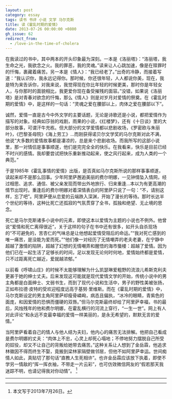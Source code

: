 ```yaml
---
layout: post
category: essay
tags: 读书 书评 小说 文学 马尔克斯
title: 读《霍乱时期的爱情》
date: 2013-07-26 00:00:00 +0800
gh_issue: 62
redirect_from:
  - /love-in-the-time-of-cholera
---
```


在我读过的书中，其中两本的开头印象最为深刻。一本是《洛丽塔》：“洛丽塔，我生命之光，我欲念之火。我的罪恶，我的灵魂。”读来让人心跳加速，像是在赎罪时的忏悔，裹藏着痛苦。另一本是《情人》：“我已经老了。”出奇的冷静，而接着写道：“我认识你，我永远记得你。那时候，你还很年轻，人人都说你美，现在，我是特为来告诉你，对我来说，我觉得现在你比年轻的时候更美，那时你是年轻女人，与你那时的面貌相比，我更爱你现在备受摧残的面容。”没错，如果说《洛丽塔》是对青春对欲念的忏悔，那么《情人》则是对岁月对爱情的祭奠。在《霍乱时期的爱情》中，是这样的一句话：“灵魂之爱在腰部以上，肉体之爱在腰部以下”。

诚然，爱情一直是古今中外文学的主要话题，无论是诗歌还是小说，都把爱情作为描写的对象。经典如莎翁的戏剧，雨果的小说，《红楼梦》，还有《十日谈》里的大部分故事，可谓汗牛充栋。但大部分的文学爱情都以悲剧收场，《罗密欧与朱丽叶》，《巴黎圣母院》《海上劳工》...而刚获得诺贝尔文学奖的马尔克斯对此不满，他说“大多数的爱情故事都是凄凉的，总是来个悲剧收场。而我所写的这部小说里，那一对情侣是事事顺遂，他们是完完全全的快乐。在我看来，快乐是目前已经不时兴的感情。我却要尝试把快乐重新推动起来，使之风行起来，成为人类的一个典范。”

于是1985年《霍乱事情的爱情》出版，是否真如马尔克斯所说的那样事事顺遂，读起来却不是那么回事。少年阿里萨邂逅美丽的费尔明娜，一见钟情坠入情网，经过相思、追求、通信、被父亲发现而带出外地旅行、归来重逢...本以为有更高潮的情节出现时。重逢后的费尔明娜对着深情表白的阿里萨只说了一句：“不，请别这样，忘了吧”。阿里萨便从恋爱的云端跌入深渊，开始了漫长的等待。那时长达半个世纪的等待，这种比死亡还孤寂的气氛贯穿了全书，孤独和绝望、无止境的思念。

死亡是马尔克斯诸多小说中的元素，即使这本以爱情为主题的小说也不例外。他曾说“爱情和死亡离得很近”，关于这样的句子在书中还有很多，如开头自杀现场的“不可避免的，苦杏仁的气味总是让他想起爱情受阻后的命运。”“我对死亡感到的唯一痛苦，是没能为爱而死。”“他们像一对经历了无情嘲弄的老夫老妻，在宁静中超越了激情的陷阱，超越了幻想的无情嘲弄和醒悟的海市蜃楼：超越了爱情。因为他们已在一起生活了足够长的时间，足以发现无论何时何地，爱情始终都是爱情，只不过距离死亡越近，爱就越浓郁。”

以前看《呼啸山庄》的时候不太能够理解为什么凯瑟琳爱粗野的流浪儿希斯克利夫更甚于她的绅士丈夫。后来发现这可能就是现代爱情文学的开始，传统小说中的男主角都是白面绅士、文弱书生，而到了现代小说和生活中，男子的野性美被张扬，正如布拉德·皮特的受欢迎程度远高于基努·里维斯。而在《霍乱时期的爱情》中，马尔克斯设定的男主角阿里萨却瘦骨嶙峋，病态且偏执，“冰冷的眼睛，青紫色的面庞，和因爱情的恐惧而僵硬的双唇。”但马尔克斯最终却给了阿里萨幸福，书的最后，风烛残年的他和费尔明娜，在霍乱横行的河流上穿行，“一生一世”。网上有人对此评论“和永远不变最幸福的爱情一样美丽的，是永无希望的，默默无言的爱情。”

当阿里萨看着自己的情人与他人结为夫妇，他内心的痛苦无法排解。他把自己看成是费尔明娜的丈夫：“肉体上不忠，心灵上却死心塌地；不停地努力摆脱自己所受的奴役，却又不让自己的背叛给她带去痛苦。”这种关系让人想到了金岳霖，他追求林徽因不得而终生不娶，竟搬到梁林家隔壁做邻居，但他不如阿里萨幸运。世间痴情人如此，真贴切了那句话“直教人生死相许”。也许金岳霖应该放下执着，即使不学另一情敌的“挥一挥衣袖，不带走一片云彩”，也可仿效微信网友的“假若那天我迷踪不明，也请记得我对你动情”。 [^1]

************

[^1]: 本文写于2013年7月26日。
